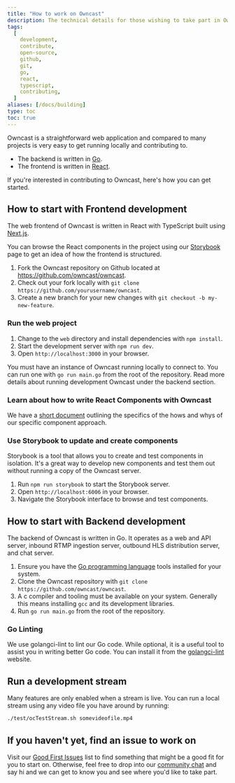 ```yaml
---
title: "How to work on Owncast"
description: The technical details for those wishing to take part in Owncast development.
tags:
  [
    development,
    contribute,
    open-source,
    github,
    git,
    go,
    react,
    typescript,
    contributing,
  ]
aliases: [/docs/building]
type: toc
toc: true
---
```


Owncast is a straightforward web application and compared to many projects is very easy to get running locally and contributing to.

- The backend is written in [Go](https://go.dev/).
- The frontend is written in [React](https://reactjs.org/).

If you're interested in contributing to Owncast, here's how you can get started.

## How to start with Frontend development

The web frontend of Owncast is written in React with TypeScript built using [Next.js](https://nextjs.org/).

You can browse the React components in the project using our [Storybook](https://owncast.online/components) page to get an idea of how the frontend is structured.

1. Fork the Owncast repository on Github located at https://github.com/owncast/owncast.
1. Check out your fork locally with `git clone https://github.com/yourusername/owncast`.
1. Create a new branch for your new changes with `git checkout -b my-new-feature`.

### Run the web project

1. Change to the `web` directory and install dependencies with `npm install`.
1. Start the development server with `npm run dev`.
1. Open `http://localhost:3000` in your browser.

You must have an instance of Owncast running locally to connect to. You can run one with `go run main.go` from the root of the repository. Read more details about running development Owncast under the backend section.

### Learn about how to write React Components with Owncast

We have a [short document](https://github.com/owncast/owncast/blob/web/components/_COMPONENT_HOW_TO.md) outlining the specifics of the hows and whys of our specific component approach.

### Use Storybook to update and create components

Storybook is a tool that allows you to create and test components in isolation. It's a great way to develop new components and test them out without running a copy of the Owncast server.

1. Run `npm run storybook` to start the Storybook server.
1. Open `http://localhost:6006` in your browser.
1. Navigate the Storybook interface to browse and test components.

## How to start with Backend development

The backend of Owncast is written in Go. It operates as a web and API server, inbound RTMP ingestion server, outbound HLS distribution server, and chat server.

1. Ensure you have the [Go programming language](https://go.dev/dl/) tools installed for your system.
1. Clone the Owncast repository with `git clone https://github.com/owncast/owncast`.
1. A c compiler and tooling must be available on your system. Generally this means installing `gcc` and its development libraries.
1. Run `go run main.go` from the root of the repository.

### Go Linting

We use golangci-lint to lint our Go code. While optional, it is a useful tool to assist you in writing better Go code. You can install it from the [golangci-lint](https://golangci-lint.run/welcome/install/#local-installation) website.

## Run a development stream

Many features are only enabled when a stream is live. You can run a local stream using any video file you have around by running:

```bash
./test/ocTestStream.sh somevideofile.mp4
```

## If you haven't yet, find an issue to work on

Visit our [Good First Issues](https://github.com/owncast/owncast/issues?q=is%3Aissue+is%3Aopen+label%3A%22good+first+issue%22) list to find something that might be a good fit for you to start on. Otherwise, feel free to drop into our [community chat](https://owncast.rocket.chat) and say hi and we can get to know you and see where you'd like to take part.
